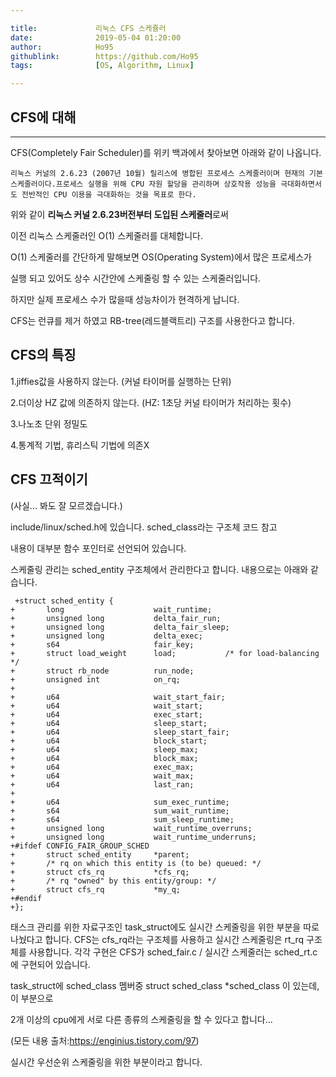 ```yaml
---

title:             리눅스 CFS 스케쥴러
date:              2019-05-04 01:20:00
author:            Ho95
githublink:        https://github.com/Ho95
tags:		       [OS, Algorithm, Linux]

---
```


## CFS에 대해

------

CFS(Completely Fair Scheduler)를 위키 백과에서 찾아보면 아래와 같이 나옵니다.

```
리눅스 커널의 2.6.23 (2007년 10월) 릴리스에 병합된 프로세스 스케줄러이며 현재의 기본 스케줄러이다.프로세스 실행을 위해 CPU 자원 할당을 관리하며 상호작용 성능을 극대화하면서도 전반적인 CPU 이용을 극대화하는 것을 목표로 한다.
```

위와 같이 **리눅스 커널 2.6.23버전부터 도입된 스케줄러**로써 

이전 리눅스 스케줄러인 O(1) 스케줄러를 대체합니다.

O(1) 스케줄러를 간단하게 말해보면 OS(Operating System)에서 많은 프로세스가

실행 되고 있어도 상수 시간안에 스케줄링 할 수 있는 스케줄러입니다.

하지만 실제 프로세스 수가 많을때 성능차이가 현격하게 납니다.

CFS는 런큐를 제거 하였고 RB-tree(레드블랙트리) 구조를 사용한다고 합니다.

## CFS의 특징

1.jiffies값을 사용하지 않는다. (커널 타이머를 실행하는 단위)

2.더이상 HZ 값에 의존하지 않는다. (HZ: 1초당 커널 타이머가 처리하는 횟수)

3.나노초 단위 정밀도

4.통계적 기법, 휴리스틱 기법에 의존X

## CFS 끄적이기

(사실... 봐도 잘 모르겠습니다.)

include/linux/sched.h에 있습니다. sched_class라는 구조체 코드 참고

내용이 대부분 함수 포인터로 선언되어 있습니다. 

스케줄링 관리는 sched_entity 구조체에서 관리한다고 합니다. 내용으로는 아래와 같습니다.

```
 +struct sched_entity {
+       long                    wait_runtime;
+       unsigned long           delta_fair_run;
+       unsigned long           delta_fair_sleep;
+       unsigned long           delta_exec;
+       s64                     fair_key;
+       struct load_weight      load;           /* for load-balancing */
+       struct rb_node          run_node;
+       unsigned int            on_rq;
+
+       u64                     wait_start_fair;
+       u64                     wait_start;
+       u64                     exec_start;
+       u64                     sleep_start;
+       u64                     sleep_start_fair;
+       u64                     block_start;
+       u64                     sleep_max;
+       u64                     block_max;
+       u64                     exec_max;
+       u64                     wait_max;
+       u64                     last_ran;
+
+       u64                     sum_exec_runtime;
+       s64                     sum_wait_runtime;
+       s64                     sum_sleep_runtime;
+       unsigned long           wait_runtime_overruns;
+       unsigned long           wait_runtime_underruns;
+#ifdef CONFIG_FAIR_GROUP_SCHED
+       struct sched_entity     *parent;
+       /* rq on which this entity is (to be) queued: */
+       struct cfs_rq           *cfs_rq;
+       /* rq "owned" by this entity/group: */
+       struct cfs_rq           *my_q;
+#endif
+};
```

태스크 관리를 위한 자료구조인 task_struct에도 실시간 스케줄링을 위한 부분을 따로 나눴다고 합니다. CFS는 cfs_rq라는 구조체를 사용하고 실시간 스케줄링은 rt_rq 구조체를 사용합니다. 각각 구현은 CFS가 sched_fair.c / 실시간 스케줄러는 sched_rt.c에 구현되어 있습니다.

task_struct에 sched_class 멤버중 struct sched_class *sched_class 이 있는데, 이 부분으로

2개 이상의 cpu에게 서로 다른 종류의 스케줄링을 할 수 있다고 합니다...

(모든 내용 출처:https://enginius.tistory.com/97)

실시간 우선순위 스케줄링을 위한 부분이라고 합니다.

